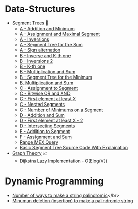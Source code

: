 # Data-Structures
- [Segment Trees](https://github.com/minionly/Segment-Tree) 🌲
  - [A - Addition and Minimum](https://github.com/minionly/Segment-Tree/blob/main/A%20-%20Addition%20and%20Minimum)
  - [A - Assignment and Maximal Segment](https://github.com/minionly/Segment-Tree/blob/main/A%20-%20Assignment%20and%20Maximal%20Segment)
  - [A - Inversions](https://github.com/minionly/Segment-Tree/blob/main/A%20-%20Inversions)
  - [A - Segment Tree for the Sum](https://github.com/minionly/Segment-Tree/blob/main/A%20-%20Segment%20Tree%20for%20the%20Sum)
  - [A - Sign alternation](https://github.com/minionly/Segment-Tree/blob/main/A%20-%20Sign%20alternation)
  - [B - Inverse and K-th one](https://github.com/minionly/Segment-Tree/blob/main/B%20-%20Inverse%20and%20K-th%20one)
  - [B - Inversions 2](https://github.com/minionly/Segment-Tree/blob/main/B%20-%20Inversions%202)
  - [B - K-th one](https://github.com/minionly/Segment-Tree/blob/main/B%20-%20K-th%20one)
  - [B - Multiplication and Sum](https://github.com/minionly/Segment-Tree/blob/main/B%20-%20Multiplication%20and%20Sum)
  - [B - Segment Tree for the Minimum](https://github.com/minionly/Segment-Tree/blob/main/B%20-%20Segment%20Tree%20for%20the%20Minimum)
  - [B. Multiplication and Sum](https://github.com/minionly/Segment-Tree/blob/main/B.%20Multiplication%20and%20Sum)
  - [C - Assignment to Segment](https://github.com/minionly/Segment-Tree/blob/main/C%20-%20Assignment%20to%20Segment)
  - [C - Bitwise OR and AND](https://github.com/minionly/Segment-Tree/blob/main/C%20-%20Bitwise%20OR%20and%20AND)
  - [C - First element at least X](https://github.com/minionly/Segment-Tree/blob/main/C%20-%20First%20element%20at%20least%20X)
  - [C - Nested Segments](https://github.com/minionly/Segment-Tree/blob/main/C%20-%20Nested%20Segments)
  - [C - Number of Minimums on a Segment](https://github.com/minionly/Segment-Tree/blob/main/C%20-%20Number%20of%20Minimums%20on%20a%20Segment)
  - [D - Addition and Sum](https://github.com/minionly/Segment-Tree/blob/main/D%20-%20Addition%20and%20Sum)
  - [D - First element at least X - 2](https://github.com/minionly/Segment-Tree/blob/main/D%20-%20First%20element%20at%20least%20X%20-%202)
  - [D - Intersecting Segments](https://github.com/minionly/Segment-Tree/blob/main/D%20-%20Intersecting%20Segments)
  - [E - Addition to Segment](https://github.com/minionly/Segment-Tree/blob/main/E%20-%20Addition%20to%20Segment)
  - [F - Assignment and Sum](https://github.com/minionly/Segment-Tree/blob/main/F%20-%20Assignment%20and%20Sum)
  - [Range MEX Query](https://github.com/minionly/Segment-Tree/blob/main/Range%20MEX%20Query)
  - [Basic Segment Tree Source Code With Explaination](https://github.com/minionly/Segment-Tree/blob/main/Segment%20Tree%20-%20Basics)
- [Graph Theory](https://github.com/minionly/Graph-Theory) 📈
  - [Dijkstra Lazy Implementation](https://github.com/minionly/Graph-Theory/blob/main/Dijkstra%20Lazy%20Implementation) - O(Elog(V))
# Dynamic Programming
  - [Number of ways to make a string palindromic](https://github.com/minionly/Dynamic-Progamming-/blob/main/Number%20of%20ways%20to%20make%20a%20string%20palindromic.)</br>
  - [Minumun deletion (insertion) to make a palindromic string](https://github.com/minionly/Dynamic-Progamming-/blob/main/Minumun%20deletion%20(insertion)%20to%20make%20a%20palindromic%20string)
